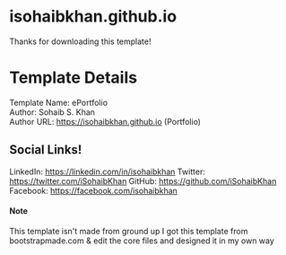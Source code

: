 # isohaibkhan.github.io
Thanks for downloading this template!

<h1>Template Details</h1>

Template Name: ePortfolio
<br>
Author: Sohaib S. Khan
<br>
Author URL: https://isohaibkhan.github.io (Portfolio)

<h2>Social Links!</h2>

LinkedIn: https://linkedin.com/in/isohaibkhan
Twitter: https://twitter.com/iSohaibKhan
GitHub: https://github.com/iSohaibKhan
Facebook: https://facebook.com/isohaibkhan

<h4>Note</h4>
<p>This template isn't made from ground up I got this template from bootstrapmade.com & edit the core files and designed it in my own way</p>
